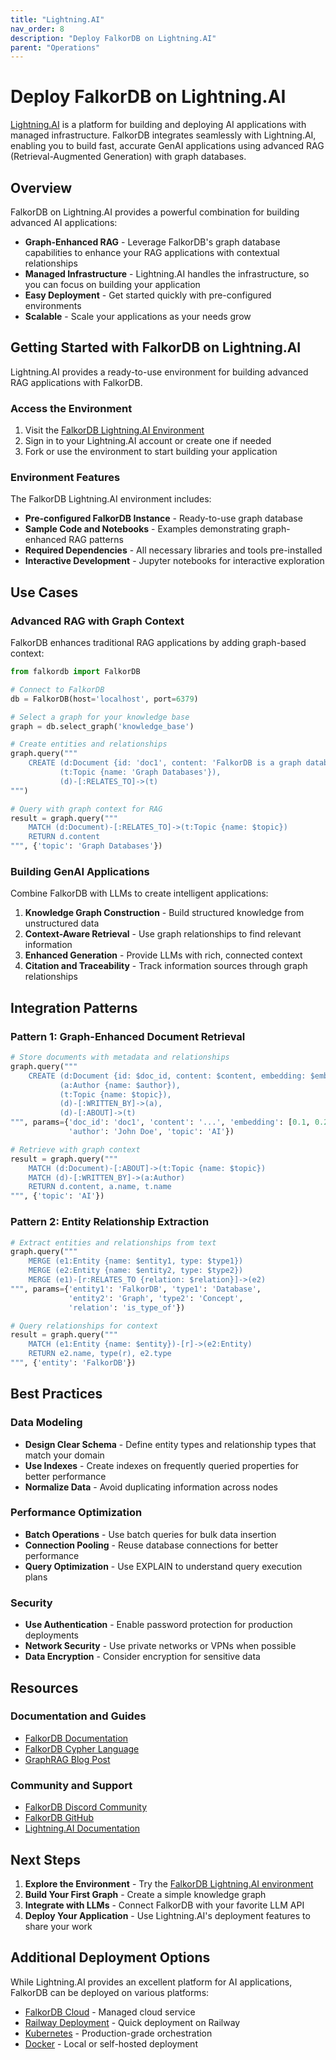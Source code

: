 ```yaml
---
title: "Lightning.AI"
nav_order: 8
description: "Deploy FalkorDB on Lightning.AI"
parent: "Operations"
---
```


# Deploy FalkorDB on Lightning.AI

[Lightning.AI](https://lightning.ai) is a platform for building and deploying AI applications with managed infrastructure. FalkorDB integrates seamlessly with Lightning.AI, enabling you to build fast, accurate GenAI applications using advanced RAG (Retrieval-Augmented Generation) with graph databases.

## Overview

FalkorDB on Lightning.AI provides a powerful combination for building advanced AI applications:

* **Graph-Enhanced RAG** - Leverage FalkorDB's graph database capabilities to enhance your RAG applications with contextual relationships
* **Managed Infrastructure** - Lightning.AI handles the infrastructure, so you can focus on building your application
* **Easy Deployment** - Get started quickly with pre-configured environments
* **Scalable** - Scale your applications as your needs grow

## Getting Started with FalkorDB on Lightning.AI

Lightning.AI provides a ready-to-use environment for building advanced RAG applications with FalkorDB.

### Access the Environment

1. Visit the [FalkorDB Lightning.AI Environment](https://lightning.ai/muhammadqadora/environments/build-fast-accurate-genai-apps-advanced-rag-with-falkordb)
2. Sign in to your Lightning.AI account or create one if needed
3. Fork or use the environment to start building your application

### Environment Features

The FalkorDB Lightning.AI environment includes:

* **Pre-configured FalkorDB Instance** - Ready-to-use graph database
* **Sample Code and Notebooks** - Examples demonstrating graph-enhanced RAG patterns
* **Required Dependencies** - All necessary libraries and tools pre-installed
* **Interactive Development** - Jupyter notebooks for interactive exploration

## Use Cases

### Advanced RAG with Graph Context

FalkorDB enhances traditional RAG applications by adding graph-based context:

```python
from falkordb import FalkorDB

# Connect to FalkorDB
db = FalkorDB(host='localhost', port=6379)

# Select a graph for your knowledge base
graph = db.select_graph('knowledge_base')

# Create entities and relationships
graph.query("""
    CREATE (d:Document {id: 'doc1', content: 'FalkorDB is a graph database'}),
           (t:Topic {name: 'Graph Databases'}),
           (d)-[:RELATES_TO]->(t)
""")

# Query with graph context for RAG
result = graph.query("""
    MATCH (d:Document)-[:RELATES_TO]->(t:Topic {name: $topic})
    RETURN d.content
""", {'topic': 'Graph Databases'})
```

### Building GenAI Applications

Combine FalkorDB with LLMs to create intelligent applications:

1. **Knowledge Graph Construction** - Build structured knowledge from unstructured data
2. **Context-Aware Retrieval** - Use graph relationships to find relevant information
3. **Enhanced Generation** - Provide LLMs with rich, connected context
4. **Citation and Traceability** - Track information sources through graph relationships

## Integration Patterns

### Pattern 1: Graph-Enhanced Document Retrieval

```python
# Store documents with metadata and relationships
graph.query("""
    CREATE (d:Document {id: $doc_id, content: $content, embedding: $embedding}),
           (a:Author {name: $author}),
           (t:Topic {name: $topic}),
           (d)-[:WRITTEN_BY]->(a),
           (d)-[:ABOUT]->(t)
""", params={'doc_id': 'doc1', 'content': '...', 'embedding': [0.1, 0.2, 0.3],  # Example embedding vector
             'author': 'John Doe', 'topic': 'AI'})

# Retrieve with graph context
result = graph.query("""
    MATCH (d:Document)-[:ABOUT]->(t:Topic {name: $topic})
    MATCH (d)-[:WRITTEN_BY]->(a:Author)
    RETURN d.content, a.name, t.name
""", {'topic': 'AI'})
```

### Pattern 2: Entity Relationship Extraction

```python
# Extract entities and relationships from text
graph.query("""
    MERGE (e1:Entity {name: $entity1, type: $type1})
    MERGE (e2:Entity {name: $entity2, type: $type2})
    MERGE (e1)-[r:RELATES_TO {relation: $relation}]->(e2)
""", params={'entity1': 'FalkorDB', 'type1': 'Database',
             'entity2': 'Graph', 'type2': 'Concept',
             'relation': 'is_type_of'})

# Query relationships for context
result = graph.query("""
    MATCH (e1:Entity {name: $entity})-[r]->(e2:Entity)
    RETURN e2.name, type(r), e2.type
""", {'entity': 'FalkorDB'})
```

## Best Practices

### Data Modeling

* **Design Clear Schema** - Define entity types and relationship types that match your domain
* **Use Indexes** - Create indexes on frequently queried properties for better performance
* **Normalize Data** - Avoid duplicating information across nodes

### Performance Optimization

* **Batch Operations** - Use batch queries for bulk data insertion
* **Connection Pooling** - Reuse database connections for better performance
* **Query Optimization** - Use EXPLAIN to understand query execution plans

### Security

* **Use Authentication** - Enable password protection for production deployments
* **Network Security** - Use private networks or VPNs when possible
* **Data Encryption** - Consider encryption for sensitive data

## Resources

### Documentation and Guides

* [FalkorDB Documentation](/)
* [FalkorDB Cypher Language](/cypher)
* [GraphRAG Blog Post](https://www.falkordb.com/news-updates/falkordb-lightning-ai-integration-graphrag/)

### Community and Support

* [FalkorDB Discord Community](https://discord.gg/ErBEqN9E)
* [FalkorDB GitHub](https://github.com/FalkorDB/FalkorDB)
* [Lightning.AI Documentation](https://lightning.ai/docs)

## Next Steps

1. **Explore the Environment** - Try the [FalkorDB Lightning.AI environment](https://lightning.ai/muhammadqadora/environments/build-fast-accurate-genai-apps-advanced-rag-with-falkordb)
2. **Build Your First Graph** - Create a simple knowledge graph
3. **Integrate with LLMs** - Connect FalkorDB with your favorite LLM API
4. **Deploy Your Application** - Use Lightning.AI's deployment features to share your work

## Additional Deployment Options

While Lightning.AI provides an excellent platform for AI applications, FalkorDB can be deployed on various platforms:

* [FalkorDB Cloud](https://app.falkordb.cloud) - Managed cloud service
* [Railway Deployment](/operations/railway) - Quick deployment on Railway
* [Kubernetes](/operations/k8s_support) - Production-grade orchestration
* [Docker](/getting-started) - Local or self-hosted deployment
